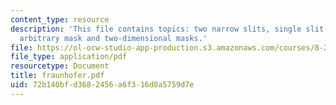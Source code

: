 ```yaml
---
content_type: resource
description: 'This file contains topics: two narrow slits, single slit of finite width,
  arbitrary mask and two-dimensional masks.'
file: https://ol-ocw-studio-app-production.s3.amazonaws.com/courses/8-282j-introduction-to-astronomy-spring-2006/72b140bfd3682456a6f316d8a5759d7e_fraunhofer.pdf
file_type: application/pdf
resourcetype: Document
title: fraunhofer.pdf
uid: 72b140bf-d368-2456-a6f3-16d8a5759d7e
---
```

